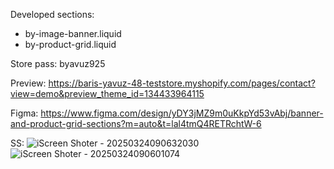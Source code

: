 Developed sections:
- by-image-banner.liquid
- by-product-grid.liquid

Store pass: byavuz925

Preview:
https://baris-yavuz-48-teststore.myshopify.com/pages/contact?view=demo&preview_theme_id=134433964115

Figma: 
https://www.figma.com/design/yDY3jMZ9m0uKkpYd53vAbj/banner-and-product-grid-sections?m=auto&t=lal4tmQ4RETRchtW-6

SS:
![iScreen Shoter - 20250324090632030](https://github.com/user-attachments/assets/92e7afb8-9f50-4753-b587-895847c2f860)
![iScreen Shoter - 20250324090601074](https://github.com/user-attachments/assets/c81a39d5-d376-433b-ab81-5b7a188407d4)

